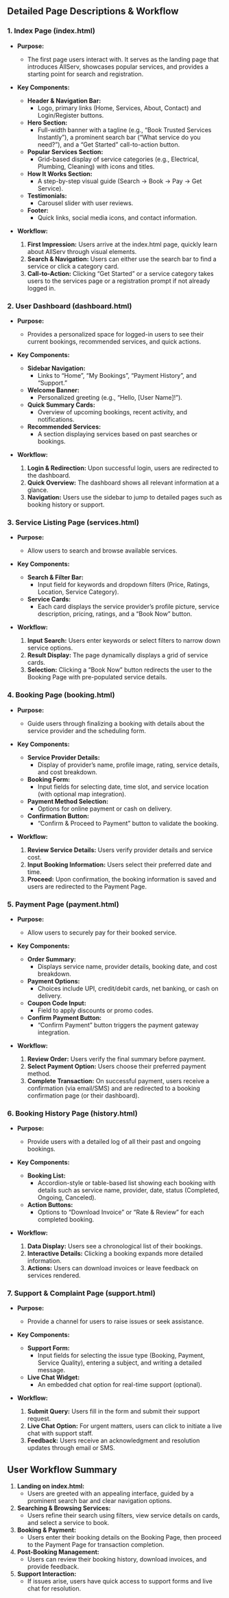 
## Detailed Page Descriptions & Workflow

### 1. **Index Page (index.html)**
- **Purpose:**  
  - The first page users interact with. It serves as the landing page that introduces AllServ, showcases popular services, and provides a starting point for search and registration.
  
- **Key Components:**
  - **Header & Navigation Bar:**  
    - Logo, primary links (Home, Services, About, Contact) and Login/Register buttons.
  - **Hero Section:**  
    - Full-width banner with a tagline (e.g., “Book Trusted Services Instantly”), a prominent search bar (“What service do you need?”), and a “Get Started” call-to-action button.
  - **Popular Services Section:**  
    - Grid-based display of service categories (e.g., Electrical, Plumbing, Cleaning) with icons and titles.
  - **How It Works Section:**  
    - A step-by-step visual guide (Search → Book → Pay → Get Service).
  - **Testimonials:**  
    - Carousel slider with user reviews.
  - **Footer:**  
    - Quick links, social media icons, and contact information.
  
- **Workflow:**
  1. **First Impression:** Users arrive at the index.html page, quickly learn about AllServ through visual elements.
  2. **Search & Navigation:** Users can either use the search bar to find a service or click a category card.
  3. **Call-to-Action:** Clicking “Get Started” or a service category takes users to the services page or a registration prompt if not already logged in.

### 2. **User Dashboard (dashboard.html)**
- **Purpose:**  
  - Provides a personalized space for logged-in users to see their current bookings, recommended services, and quick actions.
  
- **Key Components:**
  - **Sidebar Navigation:**  
    - Links to “Home”, “My Bookings”, “Payment History”, and “Support.”
  - **Welcome Banner:**  
    - Personalized greeting (e.g., “Hello, [User Name]!”).
  - **Quick Summary Cards:**  
    - Overview of upcoming bookings, recent activity, and notifications.
  - **Recommended Services:**  
    - A section displaying services based on past searches or bookings.
  
- **Workflow:**
  1. **Login & Redirection:** Upon successful login, users are redirected to the dashboard.
  2. **Quick Overview:** The dashboard shows all relevant information at a glance.
  3. **Navigation:** Users use the sidebar to jump to detailed pages such as booking history or support.

### 3. **Service Listing Page (services.html)**
- **Purpose:**  
  - Allow users to search and browse available services.
  
- **Key Components:**
  - **Search & Filter Bar:**  
    - Input field for keywords and dropdown filters (Price, Ratings, Location, Service Category).
  - **Service Cards:**  
    - Each card displays the service provider’s profile picture, service description, pricing, ratings, and a “Book Now” button.
  
- **Workflow:**
  1. **Input Search:** Users enter keywords or select filters to narrow down service options.
  2. **Result Display:** The page dynamically displays a grid of service cards.
  3. **Selection:** Clicking a “Book Now” button redirects the user to the Booking Page with pre-populated service details.

### 4. **Booking Page (booking.html)**
- **Purpose:**  
  - Guide users through finalizing a booking with details about the service provider and the scheduling form.
  
- **Key Components:**
  - **Service Provider Details:**  
    - Display of provider’s name, profile image, rating, service details, and cost breakdown.
  - **Booking Form:**  
    - Input fields for selecting date, time slot, and service location (with optional map integration).
  - **Payment Method Selection:**  
    - Options for online payment or cash on delivery.
  - **Confirmation Button:**  
    - “Confirm & Proceed to Payment” button to validate the booking.
  
- **Workflow:**
  1. **Review Service Details:** Users verify provider details and service cost.
  2. **Input Booking Information:** Users select their preferred date and time.
  3. **Proceed:** Upon confirmation, the booking information is saved and users are redirected to the Payment Page.

### 5. **Payment Page (payment.html)**
- **Purpose:**  
  - Allow users to securely pay for their booked service.
  
- **Key Components:**
  - **Order Summary:**  
    - Displays service name, provider details, booking date, and cost breakdown.
  - **Payment Options:**  
    - Choices include UPI, credit/debit cards, net banking, or cash on delivery.
  - **Coupon Code Input:**  
    - Field to apply discounts or promo codes.
  - **Confirm Payment Button:**  
    - “Confirm Payment” button triggers the payment gateway integration.
  
- **Workflow:**
  1. **Review Order:** Users verify the final summary before payment.
  2. **Select Payment Option:** Users choose their preferred payment method.
  3. **Complete Transaction:** On successful payment, users receive a confirmation (via email/SMS) and are redirected to a booking confirmation page (or their dashboard).

### 6. **Booking History Page (history.html)**
- **Purpose:**  
  - Provide users with a detailed log of all their past and ongoing bookings.
  
- **Key Components:**
  - **Booking List:**  
    - Accordion-style or table-based list showing each booking with details such as service name, provider, date, status (Completed, Ongoing, Canceled).
  - **Action Buttons:**  
    - Options to “Download Invoice” or “Rate & Review” for each completed booking.
  
- **Workflow:**
  1. **Data Display:** Users see a chronological list of their bookings.
  2. **Interactive Details:** Clicking a booking expands more detailed information.
  3. **Actions:** Users can download invoices or leave feedback on services rendered.

### 7. **Support & Complaint Page (support.html)**
- **Purpose:**  
  - Provide a channel for users to raise issues or seek assistance.
  
- **Key Components:**
  - **Support Form:**  
    - Input fields for selecting the issue type (Booking, Payment, Service Quality), entering a subject, and writing a detailed message.
  - **Live Chat Widget:**  
    - An embedded chat option for real-time support (optional).
  
- **Workflow:**
  1. **Submit Query:** Users fill in the form and submit their support request.
  2. **Live Chat Option:** For urgent matters, users can click to initiate a live chat with support staff.
  3. **Feedback:** Users receive an acknowledgment and resolution updates through email or SMS.

## User Workflow Summary
1. **Landing on index.html:**  
   - Users are greeted with an appealing interface, guided by a prominent search bar and clear navigation options.
2. **Searching & Browsing Services:**  
   - Users refine their search using filters, view service details on cards, and select a service to book.
3. **Booking & Payment:**  
   - Users enter their booking details on the Booking Page, then proceed to the Payment Page for transaction completion.
4. **Post-Booking Management:**  
   - Users can review their booking history, download invoices, and provide feedback.
5. **Support Interaction:**  
   - If issues arise, users have quick access to support forms and live chat for resolution.

